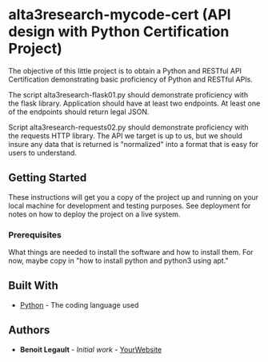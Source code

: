 # alta3research-mycode-cert (API design with Python Certification Project)

The objective of this little project is to obtain a Python and RESTful API Certification demonstrating basic proficiency of Python and RESTful APIs.

The script alta3research-flask01.py should demonstrate proficiency with the flask library. Application should have at least two endpoints. At least one of the endpoints should return legal JSON.

Script alta3research-requests02.py should demonstrate proficiency with the requests HTTP library. The API we target is up to us, but we should insure any data that is returned is "normalized" into a format that is easy for users to understand.


## Getting Started

These instructions will get you a copy of the project up and running on your local machine
for development and testing purposes. See deployment for notes on how to deploy the project
on a live system.

### Prerequisites

What things are needed to install the software and how to install them. For now, maybe copy in
"how to install python and python3 using apt."

## Built With

* [Python](https://www.python.org/) - The coding language used

## Authors

* **Benoit Legault** - *Initial work* - [YourWebsite](https://example.com/)

